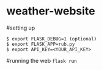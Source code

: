 # weather-website

#setting up
```console
$ export FLASK_DEBUG=1 (optional)
$ export FLASK_APP=rub.py
$ export API_KEY=<YOUR_API_KEY>
```

#running the web
`flask run`
